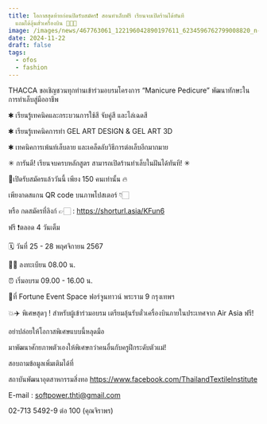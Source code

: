 ```yaml
---
title: โอกาสสุดท้ายก่อนปิดรับสมัคร❗️ สอนทำเล็บฟรี เรียนจบเปิดร้านได้ทันที
  แถมได้ลุ้นตั๋วเครื่องบิน 💅🏻✨
image: /images/news/467763061_122196042890197611_6234596762799008820_n-1-.jpg
date: 2024-11-22
draft: false
tags:
  - ofos
  - fashion
---
```

THACCA ขอเชิญชวนทุกท่านเข้าร่วมอบรมโครงการ “Manicure Pedicure” พัฒนาทักษะในการทำเล็บสู่มืออาชีพ



✱ เรียนรู้เทคนิคและกระบวนการใช้สี จับคู่สี และไล่เฉดสี

✱ เรียนรู้เทคนิคการทำ GEL ART DESIGN & GEL ART 3D

✱ เทคนิคการเพ้นท์เล็บลาย และเคล็ดลับวิธีการต่อเล็บอีกมากมาย



✳︎ การันตี! เรียนจบครบหลักสูตร สามารถเปิดร้านทำเล็บในฝันได้ทันที! ✳︎



🚩เปิดรับสมัครแล้ววันนี้ เพียง 150 คนเท่านั้น 🔥



เพียงกดสแกน QR code บนภาพโปสเตอร์ 👇🏻

หรือ กดสมัครที่ลิงก์ 👉🏻 : https://shorturl.asia/KFun6



ฟรี ❗️ตลอด 4 วันเต็ม



🗓️ วันที่ 25 - 28 พฤศจิกายน 2567

✍🏻 ลงทะเบียน 08.00 น.

⏰ เริ่มอบรม 09.00 - 16.00 น.

📍ที่ Fortune Event Space ฟอร์จูนทาวน์ พระราม 9 กรุงเทพฯ



💥✈️ พิเศษสุดๆ ! สำหรับผู้เข้าร่วมอบรม เตรียมลุ้นรับตั๋วเครื่องบินภายในประเทศจาก Air Asia ฟรี!



อย่าปล่อยให้โอกาสพิเศษแบบนี้หลุดมือ

มาพัฒนาศักยภาพตัวเองให้พิเศษกว่าคนอื่นกับครูฝึกระดับตัวแม่!



สอบถามข้อมูลเพิ่มเติมได้ที่

สถาบันพัฒนาอุตสาหกรรมสิ่งทอ https://www.facebook.com/ThailandTextileInstitute

E-mail : softpower.thti@gmail.com

02-713 5492-9 ต่อ 100 (คุณจิราพร)
